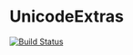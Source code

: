 # UnicodeExtras

[![Build Status](https://travis-ci.org/nolta/UnicodeExtras.jl.png)](https://travis-ci.org/nolta/UnicodeExtras.jl)

